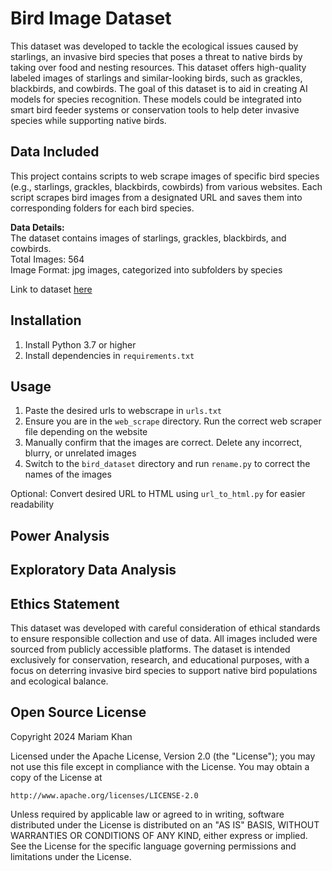 # Bird Image Dataset
This dataset was developed to tackle the ecological issues caused by starlings, an invasive bird species that poses a threat to native birds by taking over food and nesting resources. This dataset offers high-quality labeled images of starlings and similar-looking birds, such as grackles, blackbirds, and cowbirds. The goal of this dataset is to aid in creating AI models for species recognition. These models could be integrated into smart bird feeder systems or conservation tools to help deter invasive species while supporting native birds.
  
## Data Included
This project contains scripts to web scrape images of specific bird species (e.g., starlings, grackles, blackbirds, cowbirds) from various websites. Each script scrapes bird images from a designated URL and saves them into corresponding folders for each bird species.

**Data Details:**  
The dataset contains images of starlings, grackles, blackbirds, and cowbirds.  
Total Images: 564  
Image Format: jpg images, categorized into subfolders by species  

Link to dataset [here](https://www.kaggle.com/datasets/mariamkhan13/starling-grackle-cowbird-and-blackbird-dataset/data)
  
## Installation
1. Install Python 3.7 or higher
2. Install dependencies in ```requirements.txt```
  
## Usage
1. Paste the desired urls to webscrape in ```urls.txt```
2. Ensure you are in the ```web_scrape``` directory. Run the correct web scraper file depending on the website  
3. Manually confirm that the images are correct. Delete any incorrect, blurry, or unrelated images
4. Switch to the ```bird_dataset``` directory and run ```rename.py``` to correct the names of the images

Optional: Convert desired URL to HTML using ```url_to_html.py``` for easier readability

## Power Analysis

  
## Exploratory Data Analysis

  
## Ethics Statement
This dataset was developed with careful consideration of ethical standards to ensure responsible collection and use of data. All images included were sourced from publicly accessible platforms. The dataset is intended exclusively for conservation, research, and educational purposes, with a focus on deterring invasive bird species to support native bird populations and ecological balance.
  
## Open Source License

Copyright 2024 Mariam Khan  
  
Licensed under the Apache License, Version 2.0 (the "License");
you may not use this file except in compliance with the License.
You may obtain a copy of the License at
  
    http://www.apache.org/licenses/LICENSE-2.0
  
Unless required by applicable law or agreed to in writing, software
distributed under the License is distributed on an "AS IS" BASIS,
WITHOUT WARRANTIES OR CONDITIONS OF ANY KIND, either express or implied.
See the License for the specific language governing permissions and
limitations under the License.
